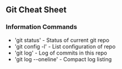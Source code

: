 ## Git Cheat Sheet

### Information Commands
* 'git status' - Status of current git repo
* 'git config -l' - List configuration of repo
* 'git log' - Log of commits in this repo
* 'git log --oneline' - Compact log listing 
